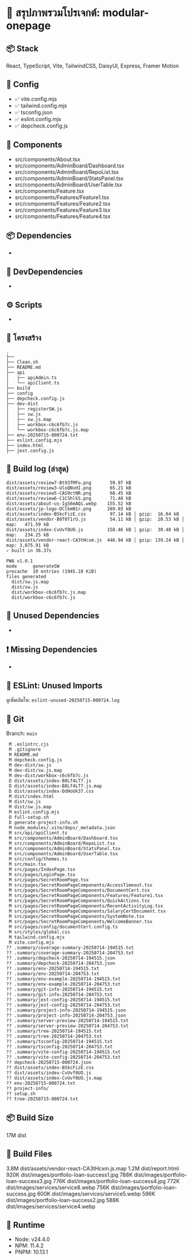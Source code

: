 # 🧠 สรุปภาพรวมโปรเจกต์: modular-onepage

## 📦 Stack
React, TypeScript, Vite, TailwindCSS, DaisyUI, Express, Framer Motion

## 🔧 Config
- ✅ vite.config.mjs
- ✅ tailwind.config.mjs
- ✅ tsconfig.json
- ✅ eslint.config.mjs
- ✅ depcheck.config.js

## 🧩 Components
- src/components/About.tsx
- src/components/AdminBoard/Dashboard.tsx
- src/components/AdminBoard/RepoList.tsx
- src/components/AdminBoard/StatsPanel.tsx
- src/components/AdminBoard/UserTable.tsx
- src/components/Feature.tsx
- src/components/Features/Feature1.tsx
- src/components/Features/Feature2.tsx
- src/components/Features/Feature3.tsx
- src/components/Features/Feature4.tsx

## 📦 Dependencies
-

## 🧰 DevDependencies
-

## ⚙️ Scripts
-

## 📂 โครงสร้าง
```
.
├──  
├── Clean.sh
├── README.md
├── api
│   ├── apiAdmin.ts
│   └── apiClient.ts
├── build
├── config
├── depcheck.config.js
├── dev-dist
│   ├── registerSW.js
│   ├── sw.js
│   ├── sw.js.map
│   ├── workbox-c6c6fb7c.js
│   └── workbox-c6c6fb7c.js.map
├── env-20250715-000724.txt
├── eslint.config.mjs
├── index.html
├── jest.config.js
```

## 📄 Build log (ล่าสุด)
```
dist/assets/review7-Bt93fMFo.png       59.97 kB
dist/assets/review3-UloQNvHI.png       65.21 kB
dist/assets/review5-CAS9ctNR.png       68.45 kB
dist/assets/review6-C1CShlkS.png       71.48 kB
dist/assets/about-us-IgS6mAQi.webp    155.52 kB
dist/assets/jp-logo-DClkmN1r.png      269.03 kB
dist/assets/index-BSkcFizE.css         97.14 kB │ gzip:  16.04 kB
dist/assets/vendor-B0T0T1rU.js         54.11 kB │ gzip:  20.53 kB │ map:   471.59 kB
dist/assets/index-CvUvf0UO.js         158.46 kB │ gzip:  30.48 kB │ map:   234.25 kB
dist/assets/vendor-react-CA3tHcxm.js  446.94 kB │ gzip: 139.24 kB │ map: 3,875.91 kB
✓ built in 36.37s

PWA v1.0.1
mode      generateSW
precache  10 entries (1945.10 KiB)
files generated
  dist/sw.js.map
  dist/sw.js
  dist/workbox-c6c6fb7c.js.map
  dist/workbox-c6c6fb7c.js
```

## 🚫 Unused Dependencies
-

## ❗ Missing Dependencies
-

## 🧹 ESLint: Unused Imports
ดูเพิ่มเติมใน: `eslint-unused-20250715-000724.log`

## 🔀 Git
Branch: `main`
```
 M .eslintrc.cjs
 M .gitignore
 M README.md
 M depcheck.config.js
 M dev-dist/sw.js
 M dev-dist/sw.js.map
 M dev-dist/workbox-c6c6fb7c.js
 D dist/assets/index-B8Lf4LT7.js
 D dist/assets/index-B8Lf4LT7.js.map
 D dist/assets/index-DdHoUk37.css
 M dist/index.html
 M dist/sw.js
 M dist/sw.js.map
 M eslint.config.mjs
 D full-setup.sh
 D generate-project-info.sh
 M node_modules/.vite/deps/_metadata.json
 M src/api/apiClient.ts
 M src/components/AdminBoard/Dashboard.tsx
 M src/components/AdminBoard/RepoList.tsx
 M src/components/AdminBoard/StatsPanel.tsx
 M src/components/AdminBoard/UserTable.tsx
 M src/config/themes.ts
 M src/main.tsx
 M src/pages/IndexPage.tsx
 M src/pages/LoginPage.tsx
 M src/pages/SecretRoomPage.tsx
 M src/pages/SecretRoomPageComponents/AccessTimeout.tsx
 M src/pages/SecretRoomPageComponents/DocumentCert.tsx
 M src/pages/SecretRoomPageComponents/Features/Feature1.tsx
 M src/pages/SecretRoomPageComponents/QuickActions.tsx
 M src/pages/SecretRoomPageComponents/RecentActivityLog.tsx
 M src/pages/SecretRoomPageComponents/SalaryCertDocument.tsx
 M src/pages/SecretRoomPageComponents/SystemNote.tsx
 M src/pages/SecretRoomPageComponents/WelcomeBanner.tsx
 M src/pages/config/documentCert.config.ts
 M src/styles/global.css
 M tailwind.config.mjs
 M vite.config.mjs
?? .summary/coverage-summary-20250714-194515.txt
?? .summary/coverage-summary-20250714-204753.txt
?? .summary/depcheck-20250714-194515.json
?? .summary/depcheck-20250714-204753.json
?? .summary/env-20250714-194515.txt
?? .summary/env-20250714-204753.txt
?? .summary/env-example-20250714-194515.txt
?? .summary/env-example-20250714-204753.txt
?? .summary/git-info-20250714-194515.txt
?? .summary/git-info-20250714-204753.txt
?? .summary/jest-config-20250714-194515.txt
?? .summary/jest-config-20250714-204753.txt
?? .summary/project-info-20250714-194515.json
?? .summary/project-info-20250714-204753.json
?? .summary/server-preview-20250714-194515.txt
?? .summary/server-preview-20250714-204753.txt
?? .summary/tree-20250714-194515.txt
?? .summary/tree-20250714-204753.txt
?? .summary/tsconfig-20250714-194515.txt
?? .summary/tsconfig-20250714-204753.txt
?? .summary/vite-config-20250714-194515.txt
?? .summary/vite-config-20250714-204753.txt
?? depcheck-20250715-000724.json
?? dist/assets/index-BSkcFizE.css
?? dist/assets/index-CvUvf0UO.js
?? dist/assets/index-CvUvf0UO.js.map
?? env-20250715-000724.txt
?? project-info/
?? setup.sh
?? tree-20250715-000724.txt
```

## 📦 Build Size
17M	dist

## 📄 Build Files
3.8M	dist/assets/vendor-react-CA3tHcxm.js.map
1.2M	dist/report.html
920K	dist/images/portfolio-loan-success1.jpg
788K	dist/images/portfolio-loan-success3.jpg
776K	dist/images/portfolio-loan-success4.jpg
772K	dist/images/services/service8.webp
756K	dist/images/portfolio-loan-success.jpg
600K	dist/images/services/service5.webp
596K	dist/images/portfolio-loan-success2.jpg
588K	dist/images/services/service4.webp

## 🧰 Runtime
- Node: v24.4.0
- NPM: 11.4.2
- PNPM: 10.13.1
